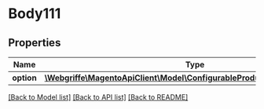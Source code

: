 # Body111

## Properties
Name | Type | Description | Notes
------------ | ------------- | ------------- | -------------
**option** | [**\Webgriffe\MagentoApiClient\Model\ConfigurableProductDataOptionInterface**](ConfigurableProductDataOptionInterface.md) |  | 

[[Back to Model list]](../README.md#documentation-for-models) [[Back to API list]](../README.md#documentation-for-api-endpoints) [[Back to README]](../README.md)


